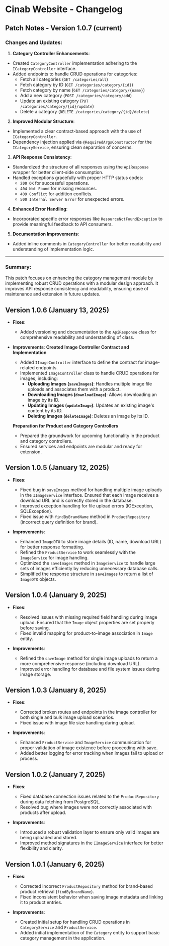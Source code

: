 # Cinab Website - Changelog

## Patch Notes - Version 1.0.7 (current)

### Changes and Updates:
1. **Category Controller Enhancements**:
  - Created `CategoryController` implementation adhering to the `ICategoryController` interface.
  - Added endpoints to handle CRUD operations for categories:
    - Fetch all categories (`GET /categories/all`)
    - Fetch category by ID (`GET /categories/category/{id}`)
    - Fetch category by name (`GET /categories/category/{name}`)
    - Add a new category (`POST /categories/category/add`)
    - Update an existing category (`PUT /categories/category/{id}/update`)
    - Delete a category (`DELETE /categories/category/{id}/delete`)

2. **Improved Modular Structure**:
  - Implemented a clear contract-based approach with the use of `ICategoryController`.
  - Dependency injection applied via `@RequiredArgsConstructor` for the `ICategoryService`, ensuring clean separation of concerns.

3. **API Response Consistency**:
  - Standardized the structure of all responses using the `ApiResponse` wrapper for better client-side consumption.
  - Handled exceptions gracefully with proper HTTP status codes:
    - `200 OK` for successful operations.
    - `404 Not Found` for missing resources.
    - `409 Conflict` for addition conflicts.
    - `500 Internal Server Error` for unexpected errors.

4. **Enhanced Error Handling**:
  - Incorporated specific error responses like `ResourceNotFoundException` to provide meaningful feedback to API consumers.

5. **Documentation Improvements**:
  - Added inline comments in `CategoryController` for better readability and understanding of implementation logic.

---

### Summary:
This patch focuses on enhancing the category management module by implementing robust CRUD operations with a modular design approach. It improves API response consistency and readability, ensuring ease of maintenance and extension in future updates.


## Version 1.0.6 (January 13, 2025)

- **Fixes**:
  - Added versioning and documentation to the `ApiResponse` class for comprehensive readability and understanding of class.

- **Improvements**:
   **Created Image Controller Contract and Implementation**
   - Added `IImageController` interface to define the contract for image-related endpoints.
   - Implemented `ImageController` class to handle CRUD operations for images, including:
     - **Uploading Images (`saveImages`)**: Handles multiple image file uploads and associates them with a product.
     - **Downloading Images (`downloadImage`)**: Allows downloading an image by its ID.
     - **Updating Images (`updateImage`)**: Updates an existing image's content by its ID.
     - **Deleting Images (`deleteImage`)**: Deletes an image by its ID.

   **Preparation for Product and Category Controllers**
   - Prepared the groundwork for upcoming functionality in the product and category controllers.
   - Ensured services and endpoints are modular and ready for extension.

## Version 1.0.5 (January 12, 2025)

- **Fixes**:
    - Fixed bug in `saveImages` method for handling multiple image uploads in the `IImageService` interface. Ensured that each image receives a download URL and is correctly stored in the database.
    - Improved exception handling for file upload errors (IOException, SQLException).
    - Fixed issue with `findByBrandName` method in `ProductRepository` (incorrect query definition for brand).

- **Improvements**:
    - Enhanced `ImageDTO` to store image details (ID, name, download URL) for better response formatting.
    - Refined the `ProductService` to work seamlessly with the `ImageService` for image handling.
    - Optimized the `saveImages` method in `ImageService` to handle large sets of images efficiently by reducing unnecessary database calls.
    - Simplified the response structure in `saveImages` to return a list of `ImageDTO` objects.

## Version 1.0.4 (January 9, 2025)

- **Fixes**:
    - Resolved issues with missing required field handling during image upload. Ensured that the `Image` object properties are set properly before saving.
    - Fixed invalid mapping for product-to-image association in `Image` entity.

- **Improvements**:
    - Refined the `saveImage` method for single image uploads to return a more comprehensive response (including download URL).
    - Improved error handling for database and file system issues during image storage.

## Version 1.0.3 (January 8, 2025)

- **Fixes**:
    - Corrected broken routes and endpoints in the image controller for both single and bulk image upload scenarios.
    - Fixed issue with image file size handling during upload.

- **Improvements**:
    - Enhanced `ProductService` and `ImageService` communication for proper validation of image existence before proceeding with save.
    - Added better logging for error tracking when images fail to upload or process.

## Version 1.0.2 (January 7, 2025)

- **Fixes**:
    - Fixed database connection issues related to the `ProductRepository` during data fetching from PostgreSQL.
    - Resolved bug where images were not correctly associated with products after upload.

- **Improvements**:
    - Introduced a robust validation layer to ensure only valid images are being uploaded and stored.
    - Improved method signatures in the `IImageService` interface for better flexibility and clarity.

## Version 1.0.1 (January 6, 2025)

- **Fixes**:
    - Corrected incorrect `ProductRepository` method for brand-based product retrieval (`findByBrandName`).
    - Fixed inconsistent behavior when saving image metadata and linking it to product entries.

- **Improvements**:
    - Created initial setup for handling CRUD operations in `CategoryService` and `ProductService`.
    - Added initial implementation of the `Category` entity to support basic category management in the application.
